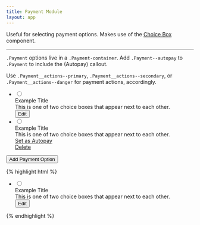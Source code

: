 ```yaml
---
title: Payment Module
layout: app
---
```


<p class="t-4">Useful for selecting payment options. Makes use of the <a href="{{site.baseurl}}/components/choice-box/">Choice Box</a> component.</p>

<hr />

<p><code>.Payment</code> options live in a <code>.Payment-container</code>. Add <code>.Payment--autopay</code> to <code>.Payment</code> to include the <span class="t-c-o300 t-bold">(Autopay)</span> callout.</p>

<p>Use <code>.Payment__actions--primary</code>, <code>.Payment__actions--secondary</code>, or <code>.Payment__actions--danger</code> for payment actions, accordingly.</p>

<div class="Payment-container m-bottom-5">
	<ul>
		<li class="Payment Payment--autopay ChoiceBox">
			<input type="radio" class="ChoiceBox__radio"
				name="example" id="example" value="example" />
			<label for="example" class="ChoiceBox__label">
				<div class="ChoiceBox__title">
					Example Title
				</div>
				<div class="ChoiceBox__content">
					This is one of two choice boxes that appear
					next to each other.
					<div class="Payment__actions">
						<button class="Button Button--text Payment__actions--primary" data-remodal-target="test-modal">Edit</button>
					</div>
				</div>
			</label>
		</li>
		<li class="Payment ChoiceBox">
			<input type="radio" class="ChoiceBox__radio"
				name="example" id="example2" value="example" />
			<label for="example2" class="ChoiceBox__label">
				<div class="ChoiceBox__title">
					Example Title
				</div>
				<div class="ChoiceBox__content">
					This is one of two choice boxes that appear
					next to each other.
					<div class="Payment__actions">
						<a href="javascript:void(0)" class="Button Button--text Payment__actions--primary">Set as Autopay</a><br />
						<a href="javascript:void(0)" class="Button Button--text Payment__actions--danger">Delete</a>
					</div>
				</div>
			</label>
		</li>
	</ul>
	<button class="Button Button--block">Add Payment Option</button>
</div>

{% highlight html %}
<div class="Payment-container">
	<ul>
		<li class="Payment Payment--autopay ChoiceBox">
			<input type="radio" class="ChoiceBox__radio"
				name="example" id="example" value="example" />
			<label for="example" class="ChoiceBox__label">
				<div class="ChoiceBox__title">
					Example Title
				</div>
				<div class="ChoiceBox__content">
					This is one of two choice boxes that appear
					next to each other.
					<div class="Payment__actions">
						<button class="Button Button--text Payment__actions--primary" data-remodal-target="test-modal">Edit</button>
					</div>
				</div>
			</label>
		</li>
	</ul>
</div>
{% endhighlight %}
